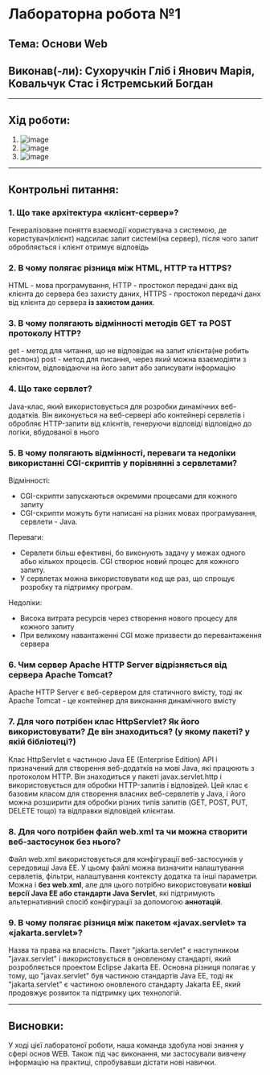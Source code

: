 # Лабораторна робота №1
## Тема: Основи Web
## Виконав(-ли): Сухоручкін Гліб і Янович Марія, Ковальчук Стас і Ястремський Богдан
---
## Хід роботи:
1. ![image](https://github.com/KPI-IA-34-Team-8/Programming_1stLab/assets/55922929/fbf2b0de-09fb-487f-afec-5f6f59e8ba19)
2. ![image](https://github.com/KPI-IA-34-Team-8/Programming_1stLab/assets/55922929/d6d90522-df6b-429c-8400-fc6930b3b4f8)
3. ![image](https://github.com/KPI-IA-34-Team-8/Programming_1stLab/assets/55922929/4b438827-408f-444b-9267-3787669cf531)


---
## Контрольні питання:
### 1. Що таке архітектура «клієнт-сервер»?
Генералізоване поняття взаємодії користувача з системою, де користувач(клієнт) надсилає запит системі(на сервер), після чого запит обробляється і клієнт отримує відповідь

### 2. В чому полягає різниця між HTML, HTTP та HTTPS?
HTML - мова програмування,
HTTP - простокол передачі данх від клієнта до сервера без захисту даних,
HTTPS - простокол передачі данх від клієнта до сервера **із захистом даних**.

### 3. В чому полягають відмінності методів GET та POST протоколу HTTP?
get - метод для читання, що не відповідає на запит клієнта(не робить респонз)
post - метод для писання, через який можна взаємодіяти з клієнтом, відповідаючи на його запит або записувати інформацію

### 4. Що таке сервлет?
Java-клас, який використовується для розробки динамічних веб-додатків. Він виконується на веб-сервері або контейнері сервлетів і обробляє HTTP-запити від клієнтів, генеруючи відповіді відповідно до логіки, вбудованої в нього

### 5. В чому полягають відмінності, переваги та недоліки використанні CGI-скриптів у порівнянні з сервлетами?

Відмінності:
   - CGI-скрипти запускаються окремими процесами для кожного запиту
   - CGI-скрипти можуть бути написані на різних мовах програмування, сервлети - Java.
     
Переваги:
   - Сервлети більш ефективні, бо виконують задачу у межах одного абьо кількох процесів. CGI створює новий процес для кожного запиту.
   - У сервлетах можна використовувати код ще раз, що спрощує розробку та підтримку програм.
     
Недоліки:
   - Висока витрата ресурсів через створення нового процесу для кожного запиту
   - При великому навантаженні CGI може призвести до перевантаження сервера 
	
### 6. Чим сервер Apache HTTP Server відрізняється від сервера Apache Tomcat?
Apache HTTP Server є веб-сервером для статичного вмісту, тоді як Apache Tomcat - це контейнер для виконання динамічного вмісту

### 7. Для чого потрібен клас HttpServlet? Як його використовувати? Де він знаходиться? (у якому пакеті? у якій бібліотеці?)
Клас HttpServlet є частиною Java EE (Enterprise Edition) API і призначений для створення веб-додатків на мові Java, які працюють з протоколом HTTP. Він знаходиться у пакеті javax.servlet.http і використовується для обробки HTTP-запитів і відповідей. Цей клас є базовим класом для створення власних веб-сервлетів у Java, і його можна розширити для обробки різних типів запитів (GET, POST, PUT, DELETE тощо) та відправки відповідей клієнтам.

### 8. Для чого потрібен файл web.xml та чи можна створити веб-застосунок без нього?
Файл web.xml використовується для конфігурації веб-застосунків у середовищі Java EE. У цьому файлі можна визначити налаштування сервлетів, фільтри, налаштування контексту додатка та інші параметри.
Можна і **без web.xml**, але для цього потрібно використовувати **новіші версії Java EE або стандарти Java Servlet**, які підтримують альтернативний спосіб конфігурації за допомогою **аннотацій**.

### 9. В чому полягає різниця між пакетом «javax.servlet» та «jakarta.servlet»?
Назва та права на власність.
Пакет "jakarta.servlet" є наступником "javax.servlet" і використовується в оновленому стандарті, який розробляється проектом Eclipse Jakarta EE.
Основна різниця полягає у тому, що "javax.servlet" був частиною стандартів Java EE, тоді як "jakarta.servlet" є частиною оновленого стандарту Jakarta EE, який продовжує розвиток та підтримку цих технологій.

---
## Висновки:
У ході цієї лаборатоної роботи, наша команда здобула нові знання у сфері основ WEB. Також під час виконання, ми застосували вивчену інформацію на практиці, спробувавши дістати нові навички.
